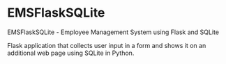 # EMSFlaskSQLite

EMSFlaskSQLite - Employee Management System using Flask and SQLite

Flask application that collects user input in a form and shows it on an additional web page using SQLite in Python.
